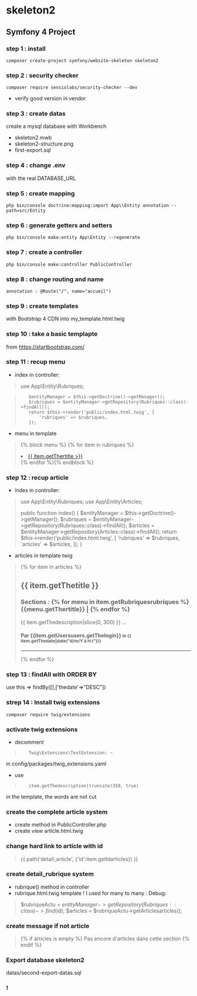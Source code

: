 # skeleton2
## Symfony 4 Project
### step 1 : install
    composer create-project symfony/website-skeleton skeleton2
### step 2 : security checker
    composer require sensiolabs/security-checker --dev
- verify good version in vendor
### step 3 : create datas
create a mysql database with Workbench
- skeleton2.mwb
- skeleton2-structure.png
- first-export.sql
### step 4 : change .env
with the real DATABASE_URL
### step 5 : create mapping
    php bin/console doctrine:mapping:import App\\Entity annotation --path=src/Entity
### step 6 : generate getters and setters
    php bin/console make:entity App\Entity --regenerate
### step 7 : create a controller
    php bin/console make:controller PublicController
### step 8 : change routing and name
    annotation : @Route("/", name="accueil")
### step 9 : create templates
with Bootstrap 4 CDN into my_template.html.twig
### step 10 : take a basic templapte
from https://startbootstrap.com/
### step 11 : recup menu
- index in controller:
>    use App\Entity\Rubriques;

>        $entityManager = $this->getDoctrine()->getManager();
>        $rubriques = $entityManager->getRepository(Rubriques::class)->findAll();
>        return $this->render('public/index.html.twig', [
>            'rubriques' => $rubriques,
>        ]);
- menu in template
>    {% block menu %}
>    {% for item in rubriques %}<li class="nav-item"><a class="nav-link" href="idcateg/{{ item.getIdrubriques }}">{{ item.getThertitle >}}  </a></li>
>    {% endfor %}{% endblock %}
### step 12 : recup article
- index in controller:
>    use App\Entity\Rubriques;
>    use App\Entity\Articles;
>    
>    public function index()
>   {
>        $entityManager = $this->getDoctrine()->getManager();
>        $rubriques = $entityManager->getRepository(Rubriques::class)->findAll();
>        $articles = $entityManager->getRepository(Articles::class)->findAll();
>        return $this->render('public/index.html.twig', [
>            'rubriques' => $rubriques,
>            'articles' => $articles,
>        ]);
>    }
- articles in template twig
>    {% for item in articles %}
>        <h2>{{ item.getThetitle }}</h2>
>        <h3>Sections : {% for menu in item.getRubriquesrubriques %}
>    {{menu.getThertitle}} | {% endfor %}</h3>
>    <p>{{ item.getThedescription|slice(0, 300) }} ... </p>
>        <h4>Par {{item.getUsersusers.getThelogin}} <small>le {{ item.getThedate|date("d/m/Y à H:i")}}</small></h4><hr>
>    {% endfor %} 
### step 13 : findAll with ORDER BY
use this => findBy([],['thedate'=>"DESC"])
### strep 14 : Install twig extensions
    composer require twig/extensions
### activate twig extensions
- decomment 
>        Twig\Extensions\TextExtension: ~
in config/packages/twig_extensions.yaml
- use 
>        item.getThedescription|truncate(350, true)
in the template, the words are not cut
### create the complete article system
- create method in PublicController.php
- create view article.html.twig 
### change hard link to article with id
> {{ path('detail_article', {'id':item.getIdarticles}) }}
### create detail_rubrique system
- rubrique() method in controller
- rubrique.html.twig template
! I used for many to many : 
Debug:
> $rubriqueActu = $entityManager->getRepository(Rubriques::class)->find($id);
> $articles = $rubriqueActu->getArticlesarticles();
### create message if not article
> {% if articles is empty %}
>        Pas encore d'articles dans cette section
> {% endif %}
### Export database skeleton2
datas/second-export-datas.sql
### !